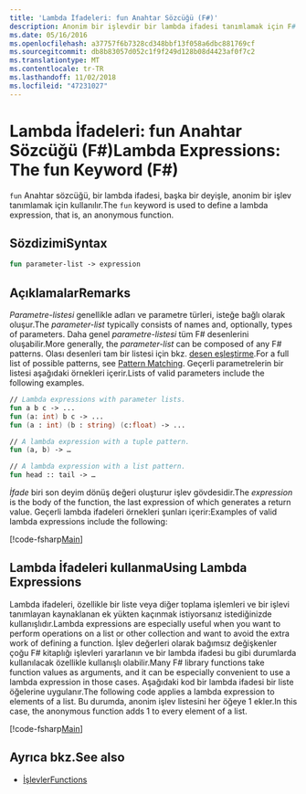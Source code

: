 ```yaml
---
title: 'Lambda İfadeleri: fun Anahtar Sözcüğü (F#)'
description: Anonim bir işlevdir bir lambda ifadesi tanımlamak için F# 'eğlenceli' anahtar sözcüğünü kullanmayı öğrenin.
ms.date: 05/16/2016
ms.openlocfilehash: a37757f6b7328cd348bbf13f058a6dbc881769cf
ms.sourcegitcommit: db8b83057d052c1f9f249d128b08d4423af0f7c2
ms.translationtype: MT
ms.contentlocale: tr-TR
ms.lasthandoff: 11/02/2018
ms.locfileid: "47231027"
---
```

# <a name="lambda-expressions-the-fun-keyword-f"></a><span data-ttu-id="e2864-103">Lambda İfadeleri: fun Anahtar Sözcüğü (F#)</span><span class="sxs-lookup"><span data-stu-id="e2864-103">Lambda Expressions: The fun Keyword (F#)</span></span>

<span data-ttu-id="e2864-104">`fun` Anahtar sözcüğü, bir lambda ifadesi, başka bir deyişle, anonim bir işlev tanımlamak için kullanılır.</span><span class="sxs-lookup"><span data-stu-id="e2864-104">The `fun` keyword is used to define a lambda expression, that is, an anonymous function.</span></span>

## <a name="syntax"></a><span data-ttu-id="e2864-105">Sözdizimi</span><span class="sxs-lookup"><span data-stu-id="e2864-105">Syntax</span></span>

```fsharp
fun parameter-list -> expression
```

## <a name="remarks"></a><span data-ttu-id="e2864-106">Açıklamalar</span><span class="sxs-lookup"><span data-stu-id="e2864-106">Remarks</span></span>

<span data-ttu-id="e2864-107">*Parametre-listesi* genellikle adları ve parametre türleri, isteğe bağlı olarak oluşur.</span><span class="sxs-lookup"><span data-stu-id="e2864-107">The *parameter-list* typically consists of names and, optionally, types of parameters.</span></span> <span data-ttu-id="e2864-108">Daha genel *parametre-listesi* tüm F# desenlerini oluşabilir.</span><span class="sxs-lookup"><span data-stu-id="e2864-108">More generally, the *parameter-list* can be composed of any F# patterns.</span></span> <span data-ttu-id="e2864-109">Olası desenleri tam bir listesi için bkz. [desen eşleştirme](../pattern-matching.md).</span><span class="sxs-lookup"><span data-stu-id="e2864-109">For a full list of possible patterns, see [Pattern Matching](../pattern-matching.md).</span></span> <span data-ttu-id="e2864-110">Geçerli parametrelerin bir listesi aşağıdaki örnekleri içerir.</span><span class="sxs-lookup"><span data-stu-id="e2864-110">Lists of valid parameters include the following examples.</span></span>

```fsharp
// Lambda expressions with parameter lists.
fun a b c -> ...
fun (a: int) b c -> ...
fun (a : int) (b : string) (c:float) -> ...

// A lambda expression with a tuple pattern.
fun (a, b) -> …

// A lambda expression with a list pattern.
fun head :: tail -> …
```

<span data-ttu-id="e2864-111">*İfade* biri son deyim dönüş değeri oluşturur işlev gövdesidir.</span><span class="sxs-lookup"><span data-stu-id="e2864-111">The *expression* is the body of the function, the last expression of which generates a return value.</span></span> <span data-ttu-id="e2864-112">Geçerli lambda ifadeleri örnekleri şunları içerir:</span><span class="sxs-lookup"><span data-stu-id="e2864-112">Examples of valid lambda expressions include the following:</span></span>

[!code-fsharp[Main](../../../../samples/snippets/fsharp/lang-ref-1/snippet301.fs)]

## <a name="using-lambda-expressions"></a><span data-ttu-id="e2864-113">Lambda İfadeleri kullanma</span><span class="sxs-lookup"><span data-stu-id="e2864-113">Using Lambda Expressions</span></span>

<span data-ttu-id="e2864-114">Lambda ifadeleri, özellikle bir liste veya diğer toplama işlemleri ve bir işlevi tanımlayan kaynaklanan ek yükten kaçınmak istiyorsanız istediğinizde kullanışlıdır.</span><span class="sxs-lookup"><span data-stu-id="e2864-114">Lambda expressions are especially useful when you want to perform operations on a list or other collection and want to avoid the extra work of defining a function.</span></span> <span data-ttu-id="e2864-115">İşlev değerleri olarak bağımsız değişkenler çoğu F# kitaplığı işlevleri yararlanın ve bir lambda ifadesi bu gibi durumlarda kullanılacak özellikle kullanışlı olabilir.</span><span class="sxs-lookup"><span data-stu-id="e2864-115">Many F# library functions take function values as arguments, and it can be especially convenient to use a lambda expression in those cases.</span></span> <span data-ttu-id="e2864-116">Aşağıdaki kod bir lambda ifadesi bir liste öğelerine uygulanır.</span><span class="sxs-lookup"><span data-stu-id="e2864-116">The following code applies a lambda expression to elements of a list.</span></span> <span data-ttu-id="e2864-117">Bu durumda, anonim işlev listesini her öğeye 1 ekler.</span><span class="sxs-lookup"><span data-stu-id="e2864-117">In this case, the anonymous function adds 1 to every element of a list.</span></span>

[!code-fsharp[Main](../../../../samples/snippets/fsharp/lang-ref-1/snippet302.fs)]

## <a name="see-also"></a><span data-ttu-id="e2864-118">Ayrıca bkz.</span><span class="sxs-lookup"><span data-stu-id="e2864-118">See also</span></span>

- [<span data-ttu-id="e2864-119">İşlevler</span><span class="sxs-lookup"><span data-stu-id="e2864-119">Functions</span></span>](index.md)
